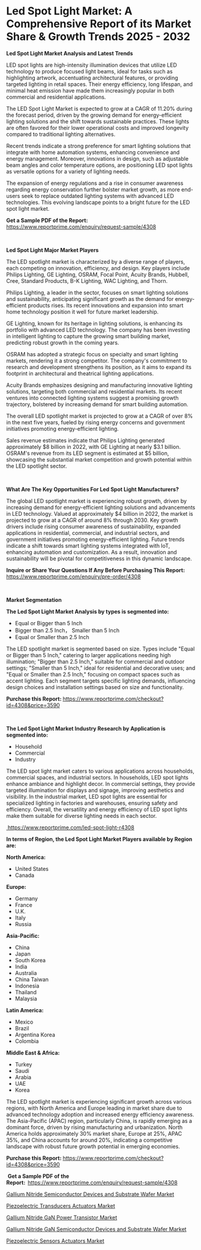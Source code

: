 <p><h1>Led Spot Light Market: A Comprehensive Report of its Market Share & Growth Trends 2025 - 2032</h1></p><p><strong>Led Spot Light Market Analysis and Latest Trends</strong></p>
<p><p>LED spot lights are high-intensity illumination devices that utilize LED technology to produce focused light beams, ideal for tasks such as highlighting artwork, accentuating architectural features, or providing targeted lighting in retail spaces. Their energy efficiency, long lifespan, and minimal heat emission have made them increasingly popular in both commercial and residential applications.</p><p>The LED Spot Light Market is expected to grow at a CAGR of 11.20% during the forecast period, driven by the growing demand for energy-efficient lighting solutions and the shift towards sustainable practices. These lights are often favored for their lower operational costs and improved longevity compared to traditional lighting alternatives. </p><p>Recent trends indicate a strong preference for smart lighting solutions that integrate with home automation systems, enhancing convenience and energy management. Moreover, innovations in design, such as adjustable beam angles and color temperature options, are positioning LED spot lights as versatile options for a variety of lighting needs. </p><p>The expansion of energy regulations and a rise in consumer awareness regarding energy conservation further bolster market growth, as more end-users seek to replace outdated lighting systems with advanced LED technologies. This evolving landscape points to a bright future for the LED spot light market.</p></p>
<p><strong>Get a Sample PDF of the Report:&nbsp;</strong> <a href="https://www.reportprime.com/enquiry/request-sample/4308?utm_campaign=2207&utm_medium=2&utm_source=Github&utm_content=ia&utm_term=19032025&utm_id=led-spot-light">https://www.reportprime.com/enquiry/request-sample/4308</a></p>
<p>&nbsp;</p>
<p><strong>Led Spot Light Major Market Players</strong></p>
<p><p>The LED spotlight market is characterized by a diverse range of players, each competing on innovation, efficiency, and design. Key players include Philips Lighting, GE Lighting, OSRAM, Focal Point, Acuity Brands, Hubbell, Cree, Standard Products, B-K Lighting, WAC Lighting, and Thorn.</p><p>Philips Lighting, a leader in the sector, focuses on smart lighting solutions and sustainability, anticipating significant growth as the demand for energy-efficient products rises. Its recent innovations and expansion into smart home technology position it well for future market leadership.</p><p>GE Lighting, known for its heritage in lighting solutions, is enhancing its portfolio with advanced LED technology. The company has been investing in intelligent lighting to capture the growing smart building market, predicting robust growth in the coming years.</p><p>OSRAM has adopted a strategic focus on specialty and smart lighting markets, rendering it a strong competitor. The company's commitment to research and development strengthens its position, as it aims to expand its footprint in architectural and theatrical lighting applications.</p><p>Acuity Brands emphasizes designing and manufacturing innovative lighting solutions, targeting both commercial and residential markets. Its recent ventures into connected lighting systems suggest a promising growth trajectory, bolstered by increasing demand for smart building automation.</p><p>The overall LED spotlight market is projected to grow at a CAGR of over 8% in the next five years, fueled by rising energy concerns and government initiatives promoting energy-efficient lighting. </p><p>Sales revenue estimates indicate that Philips Lighting generated approximately $8 billion in 2022, with GE Lighting at nearly $3.1 billion. OSRAM's revenue from its LED segment is estimated at $5 billion, showcasing the substantial market competition and growth potential within the LED spotlight sector.</p></p>
<p>&nbsp;</p>
<p><strong>What Are The Key Opportunities For Led Spot Light Manufacturers?</strong></p>
<p><p>The global LED spotlight market is experiencing robust growth, driven by increasing demand for energy-efficient lighting solutions and advancements in LED technology. Valued at approximately $4 billion in 2022, the market is projected to grow at a CAGR of around 8% through 2030. Key growth drivers include rising consumer awareness of sustainability, expanded applications in residential, commercial, and industrial sectors, and government initiatives promoting energy-efficient lighting. Future trends indicate a shift towards smart lighting systems integrated with IoT, enhancing automation and customization. As a result, innovation and sustainability will be pivotal for competitiveness in this dynamic landscape.</p></p>
<p><strong>Inquire or Share Your Questions If Any Before Purchasing This Report:</strong> <a href="https://www.reportprime.com/enquiry/pre-order/4308?utm_campaign=2207&utm_medium=2&utm_source=Github&utm_content=ia&utm_term=19032025&utm_id=led-spot-light">https://www.reportprime.com/enquiry/pre-order/4308</a></p>
<p>&nbsp;</p>
<p><strong>Market Segmentation</strong></p>
<p><strong>The Led Spot Light Market Analysis by types is segmented into:</strong></p>
<p><ul><li>Equal or Bigger than 5 Inch</li><li>Bigger than 2.5 Inch， Smaller than 5 Inch</li><li>Equal or Smaller than 2.5 Inch</li></ul></p>
<p><p>The LED spotlight market is segmented based on size. Types include "Equal or Bigger than 5 Inch," catering to larger applications needing high illumination; "Bigger than 2.5 Inch," suitable for commercial and outdoor settings; "Smaller than 5 Inch," ideal for residential and decorative uses; and "Equal or Smaller than 2.5 Inch," focusing on compact spaces such as accent lighting. Each segment targets specific lighting demands, influencing design choices and installation settings based on size and functionality.</p></p>
<p><strong>Purchase this Report:&nbsp;</strong><a href="https://www.reportprime.com/checkout?id=4308&price=3590&utm_campaign=2207&utm_medium=2&utm_source=Github&utm_content=ia&utm_term=19032025&utm_id=led-spot-light">https://www.reportprime.com/checkout?id=4308&price=3590</a></p>
<p>&nbsp;</p>
<p><strong>The Led Spot Light Market Industry Research by Application is segmented into:</strong></p>
<p><ul><li>Household</li><li>Commercial</li><li>Industry</li></ul></p>
<p><p>The LED spot light market caters to various applications across households, commercial spaces, and industrial sectors. In households, LED spot lights enhance ambiance and highlight decor. In commercial settings, they provide targeted illumination for displays and signage, improving aesthetics and visibility. In the industrial market, LED spot lights are essential for specialized lighting in factories and warehouses, ensuring safety and efficiency. Overall, the versatility and energy efficiency of LED spot lights make them suitable for diverse lighting needs in each sector.</p></p>
<p><a href="https://www.reportprime.com/led-spot-light-r4308?utm_campaign=2207&utm_medium=2&utm_source=Github&utm_content=ia&utm_term=19032025&utm_id=led-spot-light">&nbsp;https://www.reportprime.com/led-spot-light-r4308</a></p>
<p><strong>In terms of Region, the Led Spot Light Market Players available by Region are:</strong></p>
<p>
    <p> <strong> North America: </strong>
        <ul>
            <li>United States</li>
            <li>Canada</li>
        </ul>
        </p> 
    <p> <strong> Europe: </strong>
        <ul>
            <li>Germany</li>
            <li>France</li>
            <li>U.K.</li>
            <li>Italy</li>
            <li>Russia</li>
        </ul>
        </p> 
    <p> <strong> Asia-Pacific: </strong>
        <ul>
            <li>China</li>
            <li>Japan</li>
            <li>South Korea</li>
            <li>India</li>
            <li>Australia</li>
            <li>China Taiwan</li>
            <li>Indonesia</li>
            <li>Thailand</li>
            <li>Malaysia</li>
        </ul>
        </p> 
    <p> <strong> Latin America: </strong>
        <ul>
            <li>Mexico</li>
            <li>Brazil</li>
            <li>Argentina Korea</li>
            <li>Colombia</li>
        </ul>
        </p> 
    <p> <strong> Middle East & Africa: </strong>
        <ul>
            <li>Turkey</li>
            <li>Saudi</li>
            <li>Arabia</li>
            <li>UAE</li>
            <li>Korea</li>
        </ul>
    </p>
    </p>
<p><p>The LED spotlight market is experiencing significant growth across various regions, with North America and Europe leading in market share due to advanced technology adoption and increased energy efficiency awareness. The Asia-Pacific (APAC) region, particularly China, is rapidly emerging as a dominant force, driven by rising manufacturing and urbanization. North America holds approximately 30% market share, Europe at 25%, APAC 35%, and China accounts for around 20%, indicating a competitive landscape with robust future growth potential in emerging economies.</p></p>
<p><strong>Purchase this Report: </strong><a href="https://www.reportprime.com/checkout?id=4308&price=3590&utm_campaign=2207&utm_medium=2&utm_source=Github&utm_content=ia&utm_term=19032025&utm_id=led-spot-light">https://www.reportprime.com/checkout?id=4308&price=3590</a></p>
<p>&nbsp;<strong>Get a Sample PDF of the Report:&nbsp;&nbsp;</strong><a href="https://www.reportprime.com/enquiry/request-sample/4308?utm_campaign=2207&utm_medium=2&utm_source=Github&utm_content=ia&utm_term=19032025&utm_id=led-spot-light">https://www.reportprime.com/enquiry/request-sample/4308</a></p>
<p><strong></strong></p>
<p><p><a href="https://github.com/joannesouthgate/Market-Research-Report-List-5/blob/main/gallium-nitride-semiconductor-devices-and-substrate-wafer-market.md?utm_campaign=2207&utm_medium=2&utm_source=Github&utm_content=ia&utm_term=19032025&utm_id=led-spot-light">Gallium Nitride Semiconductor Devices and Substrate Wafer Market</a></p><p><a href="https://github.com/DianaWilson796/Market-Research-Report-List-1/blob/main/piezoelectric-transducers-actuators-market.md?utm_campaign=2207&utm_medium=2&utm_source=Github&utm_content=ia&utm_term=19032025&utm_id=led-spot-light">Piezoelectric Transducers Actuators Market</a></p><p><a href="https://github.com/gallatannyv6/Market-Research-Report-List-1/blob/main/gallium-nitride-gan-power-transistor-market.md?utm_campaign=2207&utm_medium=2&utm_source=Github&utm_content=ia&utm_term=19032025&utm_id=led-spot-light">Gallium Nitride GaN Power Transistor Market</a></p><p><a href="https://github.com/sofayahoo2023/Market-Research-Report-List-7/blob/main/gallium-nitride-gan-semiconductor-devices-and-substrate-wafer-market.md?utm_campaign=2207&utm_medium=2&utm_source=Github&utm_content=ia&utm_term=19032025&utm_id=led-spot-light">Gallium Nitride GaN Semiconductor Devices and Substrate Wafer Market</a></p><p><a href="https://github.com/maclarensidney/Market-Research-Report-List-1/blob/main/piezoelectric-sensors-actuators-market.md?utm_campaign=2207&utm_medium=2&utm_source=Github&utm_content=ia&utm_term=19032025&utm_id=led-spot-light">Piezoelectric Sensors Actuators Market</a></p></p>